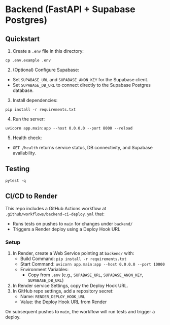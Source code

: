 # Backend (FastAPI + Supabase Postgres)

## Quickstart

1. Create a `.env` file in this directory:

```
cp .env.example .env
```

2. (Optional) Configure Supabase:
- Set `SUPABASE_URL` and `SUPABASE_ANON_KEY` for the Supabase client.
- Set `SUPABASE_DB_URL` to connect directly to the Supabase Postgres database.

3. Install dependencies:

```
pip install -r requirements.txt
```

4. Run the server:

```
uvicorn app.main:app --host 0.0.0.0 --port 8000 --reload
```

5. Health check:
- `GET /health` returns service status, DB connectivity, and Supabase availability.

## Testing

```
pytest -q
```

## CI/CD to Render

This repo includes a GitHub Actions workflow at `.github/workflows/backend-ci-deploy.yml` that:
- Runs tests on pushes to `main` for changes under `backend/`
- Triggers a Render deploy using a Deploy Hook URL

### Setup
1. In Render, create a Web Service pointing at `backend/` with:
   - Build Command: `pip install -r requirements.txt`
   - Start Command: `uvicorn app.main:app --host 0.0.0.0 --port 10000`
   - Environment Variables:
     - Copy from `.env` (e.g., `SUPABASE_URL`, `SUPABASE_ANON_KEY`, `SUPABASE_DB_URL`)
2. In Render service Settings, copy the Deploy Hook URL.
3. In GitHub repo settings, add a repository secret:
   - Name: `RENDER_DEPLOY_HOOK_URL`
   - Value: the Deploy Hook URL from Render

On subsequent pushes to `main`, the workflow will run tests and trigger a deploy.